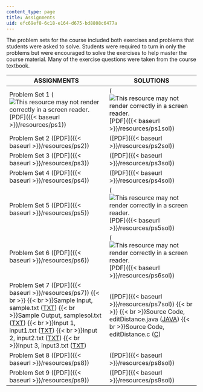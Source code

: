 ```yaml
---
content_type: page
title: Assignments
uid: efc69ef8-6c18-e164-d675-bd8808c6477a
---
```


The problem sets for the course included both exercises and problems that students were asked to solve. Students were required to turn in only the problems but were encouraged to solve the exercises to help master the course material. Many of the exercise questions were taken from the course textbook.

| ASSIGNMENTS | SOLUTIONS |
| --- | --- |
| Problem Set 1 (![This resource may not render correctly in a screen reader.](/images/inacessible.gif)[PDF]({{< baseurl >}}/resources/ps1)) | (![This resource may not render correctly in a screen reader.](/images/inacessible.gif)[PDF]({{< baseurl >}}/resources/ps1sol)) |
| Problem Set 2 ([PDF]({{< baseurl >}}/resources/ps2)) | ([PDF]({{< baseurl >}}/resources/ps2sol)) |
| Problem Set 3 ([PDF]({{< baseurl >}}/resources/ps3)) | ([PDF]({{< baseurl >}}/resources/ps3sol)) |
| Problem Set 4 ([PDF]({{< baseurl >}}/resources/ps4)) | ([PDF]({{< baseurl >}}/resources/ps4sol)) |
| Problem Set 5 ([PDF]({{< baseurl >}}/resources/ps5)) | (![This resource may not render correctly in a screen reader.](/images/inacessible.gif)[PDF]({{< baseurl >}}/resources/ps5sol)) |
| Problem Set 6 ([PDF]({{< baseurl >}}/resources/ps6)) | (![This resource may not render correctly in a screen reader.](/images/inacessible.gif)[PDF]({{< baseurl >}}/resources/ps6sol)) |
| Problem Set 7 ([PDF]({{< baseurl >}}/resources/ps7))  {{< br >}}  {{< br >}}Sample Input, sample.txt ([TXT](/courses/electrical-engineering-and-computer-science/6-046j-introduction-to-algorithms-sma-5503-fall-2005/assignments/sample.txt))  {{< br >}}Sample Output, samplesol.txt ([TXT](/courses/electrical-engineering-and-computer-science/6-046j-introduction-to-algorithms-sma-5503-fall-2005/assignments/samplesol.txt))  {{< br >}}Input 1, input1.txt ([TXT](/courses/electrical-engineering-and-computer-science/6-046j-introduction-to-algorithms-sma-5503-fall-2005/assignments/input1.txt))  {{< br >}}Input 2, input2.txt ([TXT](/courses/electrical-engineering-and-computer-science/6-046j-introduction-to-algorithms-sma-5503-fall-2005/assignments/input2.txt))  {{< br >}}Input 3, input3.txt ([TXT](/courses/electrical-engineering-and-computer-science/6-046j-introduction-to-algorithms-sma-5503-fall-2005/assignments/input3.txt)) | ([PDF]({{< baseurl >}}/resources/ps7sol))  {{< br >}}  {{< br >}}Source Code, editDistance.java ([JAVA](/courses/electrical-engineering-and-computer-science/6-046j-introduction-to-algorithms-sma-5503-fall-2005/assignments/editDistance.java))  {{< br >}}Source Code, editDistance.c ([C](/courses/electrical-engineering-and-computer-science/6-046j-introduction-to-algorithms-sma-5503-fall-2005/assignments/editDistance.c)) |
| Problem Set 8 ([PDF]({{< baseurl >}}/resources/ps8)) | ([PDF]({{< baseurl >}}/resources/ps8sol)) |
| Problem Set 9 ([PDF]({{< baseurl >}}/resources/ps9)) | ([PDF]({{< baseurl >}}/resources/ps9sol))